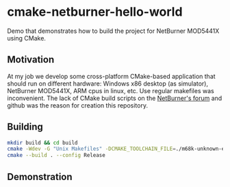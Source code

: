 # cmake-netburner-hello-world

Demo that demonstrates how to build the project for NetBurner MOD5441X using CMake.

## Motivation

At my job we develop some cross-platform CMake-based application that should run on different hardware: Windows x86 desktop (as simulator), NetBurner MOD5441X, ARM cpus in linux, etc. Use regular makefiles was inconvenient. The lack of CMake build scripts on the [NetBurner's forum](https://forum.embeddedethernet.com/index.php) and github was the reason for creation this repository.

## Building

```bash
mkdir build && cd build
cmake -Wdev -G "Unix Makefiles" -DCMAKE_TOOLCHAIN_FILE=./m68k-unknown-elf.cmake ..
cmake --build . --config Release
```

## Demonstration

